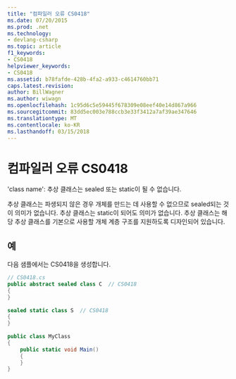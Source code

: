 ```yaml
---
title: "컴파일러 오류 CS0418"
ms.date: 07/20/2015
ms.prod: .net
ms.technology:
- devlang-csharp
ms.topic: article
f1_keywords:
- CS0418
helpviewer_keywords:
- CS0418
ms.assetid: b78fafde-428b-4fa2-a933-c4614760bb71
caps.latest.revision: 
author: BillWagner
ms.author: wiwagn
ms.openlocfilehash: 1c95d6c5e59445f678309e08eef40e14d867a966
ms.sourcegitcommit: 83dd5ec003e788ccb3e33f3412a7af39ae347646
ms.translationtype: MT
ms.contentlocale: ko-KR
ms.lasthandoff: 03/15/2018
---
```

# <a name="compiler-error-cs0418"></a>컴파일러 오류 CS0418
'class name': 추상 클래스는 sealed 또는 static이 될 수 없습니다.  
  
 추상 클래스는 파생되지 않은 경우 개체를 만드는 데 사용할 수 없으므로 sealed되는 것이 의미가 없습니다. 추상 클래스는 static이 되어도 의미가 없습니다. 추상 클래스는 해당 추상 클래스를 기본으로 사용할 개체 계층 구조를 지원하도록 디자인되어 있습니다.  
  
## <a name="example"></a>예  
 다음 샘플에서는 CS0418을 생성합니다.  
  
```csharp  
// CS0418.cs  
public abstract sealed class C  // CS0418  
{  
}  
  
sealed static class S  // CS0418  
{  
}  
  
public class MyClass  
{  
    public static void Main()  
    {  
    }  
}  
```
